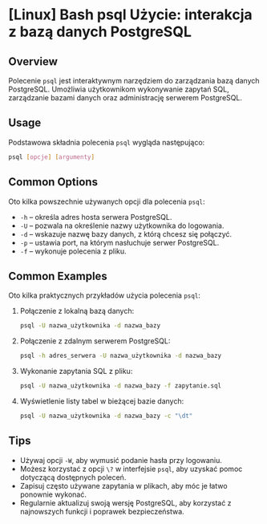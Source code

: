 # [Linux] Bash psql Użycie: interakcja z bazą danych PostgreSQL

## Overview
Polecenie `psql` jest interaktywnym narzędziem do zarządzania bazą danych PostgreSQL. Umożliwia użytkownikom wykonywanie zapytań SQL, zarządzanie bazami danych oraz administrację serwerem PostgreSQL.

## Usage
Podstawowa składnia polecenia `psql` wygląda następująco:

```bash
psql [opcje] [argumenty]
```

## Common Options
Oto kilka powszechnie używanych opcji dla polecenia `psql`:

- `-h` – określa adres hosta serwera PostgreSQL.
- `-U` – pozwala na określenie nazwy użytkownika do logowania.
- `-d` – wskazuje nazwę bazy danych, z którą chcesz się połączyć.
- `-p` – ustawia port, na którym nasłuchuje serwer PostgreSQL.
- `-f` – wykonuje polecenia z pliku.

## Common Examples
Oto kilka praktycznych przykładów użycia polecenia `psql`:

1. Połączenie z lokalną bazą danych:
   ```bash
   psql -U nazwa_użytkownika -d nazwa_bazy
   ```

2. Połączenie z zdalnym serwerem PostgreSQL:
   ```bash
   psql -h adres_serwera -U nazwa_użytkownika -d nazwa_bazy
   ```

3. Wykonanie zapytania SQL z pliku:
   ```bash
   psql -U nazwa_użytkownika -d nazwa_bazy -f zapytanie.sql
   ```

4. Wyświetlenie listy tabel w bieżącej bazie danych:
   ```bash
   psql -U nazwa_użytkownika -d nazwa_bazy -c "\dt"
   ```

## Tips
- Używaj opcji `-W`, aby wymusić podanie hasła przy logowaniu.
- Możesz korzystać z opcji `\?` w interfejsie `psql`, aby uzyskać pomoc dotyczącą dostępnych poleceń.
- Zapisuj często używane zapytania w plikach, aby móc je łatwo ponownie wykonać.
- Regularnie aktualizuj swoją wersję PostgreSQL, aby korzystać z najnowszych funkcji i poprawek bezpieczeństwa.